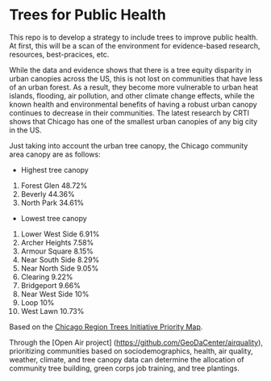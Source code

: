 # Trees for Public Health

This repo is to develop a strategy to include trees to improve public health. At first, this will be a scan of the environment for evidence-based research, resources, best-pracices, etc.

While the data and evidence shows that there is a tree equity disparity in urban canopies across the US, this is not lost on communities that have less of an urban forest. As a result, they become more vulnerable to urban heat islands, flooding, air pollution, and other climate change effects, while the known health and environmental benefits of having a robust urban canopy continues to decrease in their communities.  The latest research by CRTI shows that Chicago has one of the smallest urban canopies of any big city in the US.

Just taking into account the urban tree canopy, the Chicago community area canopy are as follows:

* Highest tree canopy
1.  Forest Glen 48.72%
2.  Beverly 44.36%
3.  North Park 34.61%

* Lowest tree canopy
1.  Lower West Side 6.91%
2.  Archer Heights 7.58%
3.  Armour Square 8.15%
4.  Near South Side 8.29%
5.  Near North Side 9.05%
6.  Clearing 9.22%
7.  Bridgeport 9.66%
8.  Near West Side 10%
9.  Loop 10%
10. West Lawn 10.73%

Based on the [Chicago Region Trees Initiative Priority Map](https://mortonarb.maps.arcgis.com/apps/View/index.html?appid=0700702eb8fa4c31a4d957d71a09d690).

Through the [Open Air project] (https://github.com/GeoDaCenter/airquality), prioritizing communities based on sociodemographics, health, air quality, weather, climate, and tree canopy data can determine the allocation of community tree building, green corps job training, and tree plantings.
